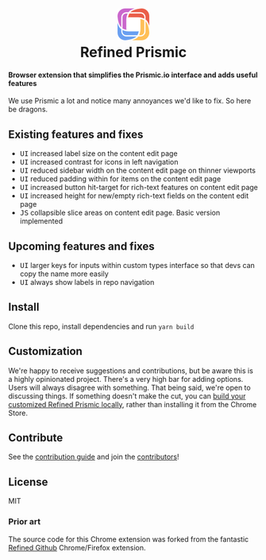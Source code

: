 <div align="center">
  <h1>
		<img src="source/icon.png" />
		<br>
		Refined Prismic
	</h1>

</div>

#### Browser extension that simplifies the Prismic.io interface and adds useful features

[link-cws]: https://chrome.google.com/webstore/detail/refined-prismic/hlepfoohegkhhmjieoechaddaejaokhf 'Version published on Chrome Web Store'
[link-amo]: https://addons.mozilla.org/en-US/firefox/addon/refined-prismicp/ 'Version published on Mozilla Add-ons'

We use Prismic a lot and notice many annoyances we'd like to fix. So here be dragons.

## Existing features and fixes

- <kbd>UI</kbd> increased label size on the content edit page
- <kbd>UI</kbd> increased contrast for icons in left navigation
- <kbd>UI</kbd> reduced sidebar width on the content edit page on thinner viewports
- <kbd>UI</kbd> reduced padding within for items on the content edit page
- <kbd>UI</kbd> increased button hit-target for rich-text features on content edit page
- <kbd>UI</kbd> increased height for new/empty rich-text fields on the content edit page
- <kbd>JS</kbd> collapsible slice areas on content edit page. Basic version implemented

## Upcoming features and fixes

- <kbd>UI</kbd> larger keys for inputs within custom types interface so that devs can copy the name more easily
- <kbd>UI</kbd> always show labels in repo navigation

## Install

Clone this repo, install dependencies and run `yarn build`

## Customization

We're happy to receive suggestions and contributions, but be aware this is a highly opinionated project. There's a very high bar for adding options. Users will always disagree with something. That being said, we're open to discussing things. If something doesn't make the cut, you can [build your customized Refined Prismic locally](https://prismic.com/mrmartineau/refined-prismic/blob/master/contributing.md#workflow), rather than installing it from the Chrome Store.

## Contribute

See the [contribution guide](contributing.md) and join the [contributors](https://github.com/mrmartineau/refined-prismic/graphs/contributors)!

## License

MIT

### Prior art

The source code for this Chrome extension was forked from the fantastic [Refined Github](https://github.com/sindresorhus/refined-github) Chrome/Firefox extension.
